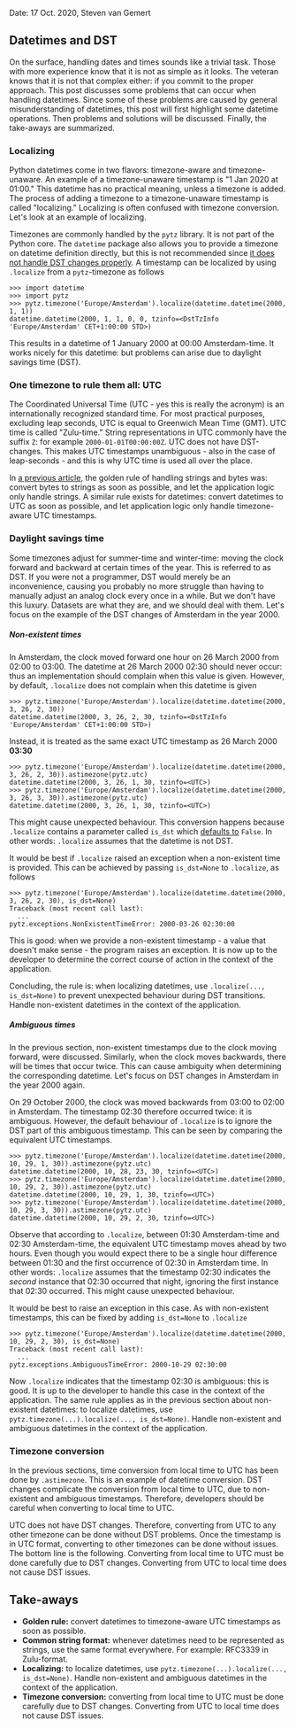 Date: 17 Oct. 2020, Steven van Gemert
## Datetimes and DST

On the surface, handling dates and times sounds like a trivial task.
Those with more experience know that it is not as simple as it looks.
The veteran knows that it is not that complex either: if you commit to the proper approach.
This post discusses some problems that can occur when handling datetimes.
Since some of these problems are caused by general misunderstanding of datetimes, this post will first highlight some datetime operations.
Then problems and solutions will be discussed.
Finally, the take-aways are summarized.

### Localizing
Python datetimes come in two flavors: timezone-aware and timezone-unaware.
An example of a timezone-unaware timestamp is "1 Jan 2020 at 01:00."
This datetime has no practical meaning, unless a timezone is added.
The process of adding a timezone to a timezone-unaware timestamp is called "localizing."
Localizing is often confused with timezone conversion.
Let's look at an example of localizing.

Timezones are commonly handled by the `pytz` library.
It is not part of the Python core.
The `datetime` package also allows you to provide a timezone on datetime definition directly, but this is not recommended since [it does not handle DST changes properly](https://stackoverflow.com/a/39460268).
A timestamp can be localized by using `.localize` from a `pytz`-timezone as follows
```
>>> import datetime
>>> import pytz
>>> pytz.timezone('Europe/Amsterdam').localize(datetime.datetime(2000, 1, 1))
datetime.datetime(2000, 1, 1, 0, 0, tzinfo=<DstTzInfo 'Europe/Amsterdam' CET+1:00:00 STD>)
```
This results in a datetime of 1 January 2000 at 00:00 Amsterdam-time.
It works nicely for this datetime: but problems can arise due to daylight savings time (DST).

### One timezone to rule them all: UTC
The Coordinated Universal Time (UTC - yes this is really the acronym) is an internationally recognized standard time.
For most practical purposes, excluding leap seconds, UTC is equal to Greenwich Mean Time (GMT).
UTC time is called "Zulu-time."
String representations in UTC commonly have the suffix `Z`: for example `2000-01-01T00:00:00Z`.
UTC does not have DST-changes.
This makes UTC timestamps unambiguous - also in the case of leap-seconds - and this is why UTC time is used all over the place.

In [a previous article](https://vangemert.dev/#/blog/strings-bytes-unicode), the golden rule of handling strings and bytes was: convert bytes to strings as soon as possible, and let the application logic only handle strings.
A similar rule exists for datetimes: convert datetimes to UTC as soon as possible, and let application logic only handle timezone-aware UTC timestamps.

### Daylight savings time
Some timezones adjust for summer-time and winter-time: moving the clock forward and backward at certain times of the year.
This is referred to as DST.
If you were not a programmer, DST would merely be an inconvenience, causing you probably no more struggle than having to manually adjust an analog clock every once in a while.
But we don't have this luxury.
Datasets are what they are, and we should deal with them.
Let's focus on the example of the DST changes of Amsterdam in the year 2000.

##### Non-existent times
In Amsterdam, the clock moved forward one hour on 26 March 2000 from 02:00 to 03:00.
The datetime at 26 March 2000 02:30 should never occur: thus an implementation should complain when this value is given.
However, by default, `.localize` does not complain when this datetime is given
```
>>> pytz.timezone('Europe/Amsterdam').localize(datetime.datetime(2000, 3, 26, 2, 30))
datetime.datetime(2000, 3, 26, 2, 30, tzinfo=<DstTzInfo 'Europe/Amsterdam' CET+1:00:00 STD>)
```
Instead, it is treated as the same exact UTC timestamp as 26 March 2000 **03:30**
```
>>> pytz.timezone('Europe/Amsterdam').localize(datetime.datetime(2000, 3, 26, 2, 30)).astimezone(pytz.utc)
datetime.datetime(2000, 3, 26, 1, 30, tzinfo=<UTC>)
>>> pytz.timezone('Europe/Amsterdam').localize(datetime.datetime(2000, 3, 26, 3, 30)).astimezone(pytz.utc)
datetime.datetime(2000, 3, 26, 1, 30, tzinfo=<UTC>)
```
This might cause unexpected behaviour.
This conversion happens because `.localize` contains a parameter called `is_dst` which [defaults to](https://github.com/stub42/pytz/blob/b70911542755aeeea7b5a9e066df5e1c87e8f2c8/src/pytz/tzinfo.py#L112) `False`.
In other words: `.localize` assumes that the datetime is not DST.

It would be best if `.localize` raised an exception when a non-existent time is provided.
This can be achieved by passing `is_dst=None` to `.localize`, as follows
```
>>> pytz.timezone('Europe/Amsterdam').localize(datetime.datetime(2000, 3, 26, 2, 30), is_dst=None)
Traceback (most recent call last):
  ...
pytz.exceptions.NonExistentTimeError: 2000-03-26 02:30:00
```
This is good: when we provide a non-existent timestamp - a value that doesn't make sense - the program raises an exception.
It is now up to the developer to determine the correct course of action in the context of the application.

Concluding, the rule is: when localizing datetimes, use `.localize(..., is_dst=None)` to prevent unexpected behaviour during DST transitions.
Handle non-existent datetimes in the context of the application.

##### Ambiguous times
In the previous section, non-existent timestamps due to the clock moving forward, were discussed.
Similarly, when the clock moves backwards, there will be times that occur twice.
This can cause ambiguity when determining the corresponding datetime.
Let's focus on DST changes in Amsterdam in the year 2000 again.

On 29 October 2000, the clock was moved backwards from 03:00 to 02:00 in Amsterdam.
The timestamp 02:30 therefore occurred twice: it is ambiguous.
However, the default behaviour of `.localize` is to ignore the DST part of this ambiguous timestamp.
This can be seen by comparing the equivalent UTC timestamps.
```
>>> pytz.timezone('Europe/Amsterdam').localize(datetime.datetime(2000, 10, 29, 1, 30)).astimezone(pytz.utc)
datetime.datetime(2000, 10, 28, 23, 30, tzinfo=<UTC>)
>>> pytz.timezone('Europe/Amsterdam').localize(datetime.datetime(2000, 10, 29, 2, 30)).astimezone(pytz.utc)
datetime.datetime(2000, 10, 29, 1, 30, tzinfo=<UTC>)
>>> pytz.timezone('Europe/Amsterdam').localize(datetime.datetime(2000, 10, 29, 3, 30)).astimezone(pytz.utc)
datetime.datetime(2000, 10, 29, 2, 30, tzinfo=<UTC>)
```
Observe that according to `.localize`, between 01:30 Amsterdam-time and 02:30 Amsterdam-time, the equivalent UTC timestamp moves ahead by two hours.
Even though you would expect there to be a single hour difference between 01:30 and the first occurrence of 02:30 in Amsterdam time.
In other words: `.localize` assumes that the timestamp 02:30 indicates the _second_ instance that 02:30 occurred that night, ignoring the first instance that 02:30 occurred.
This might cause unexpected behaviour.

It would be best to raise an exception in this case.
As with non-existent timestamps, this can be fixed by adding `is_dst=None` to `.localize`
```
>>> pytz.timezone('Europe/Amsterdam').localize(datetime.datetime(2000, 10, 29, 2, 30), is_dst=None)
Traceback (most recent call last):
  ...
pytz.exceptions.AmbiguousTimeError: 2000-10-29 02:30:00
```
Now `.localize` indicates that the timestamp 02:30 is ambiguous: this is good.
It is up to the developer to handle this case in the context of the application.
The same rule applies as in the previous section about non-existent datetimes: to localize datetimes, use `pytz.timezone(...).localize(..., is_dst=None)`.
Handle non-existent and ambiguous datetimes in the context of the application.

### Timezone conversion
In the previous sections, time conversion from local time to UTC has been done by `.astimezone`.
This is an example of datetime conversion.
DST changes complicate the conversion from local time to UTC, due to non-existent and ambiguous timestamps.
Therefore, developers should be careful when converting to local time to UTC.

UTC does not have DST changes.
Therefore, converting from UTC to any other timezone can be done without DST problems.
Once the timestamp is in UTC format, converting to other timezones can be done without issues.
The bottom line is the following.
Converting from local time to UTC must be done carefully due to DST changes.
Converting from UTC to local time does not cause DST issues.

## Take-aways
* **Golden rule:** convert datetimes to timezone-aware UTC timestamps as soon as possible.
* **Common string format:** whenever datetimes need to be represented as strings, use the same format everywhere.
For example: RFC3339 in Zulu-format.
* **Localizing:** to localize datetimes, use `pytz.timezone(...).localize(..., is_dst=None)`.
Handle non-existent and ambiguous datetimes in the context of the application.
* **Timezone conversion:** converting from local time to UTC must be done carefully due to DST changes.
Converting from UTC to local time does not cause DST issues.
